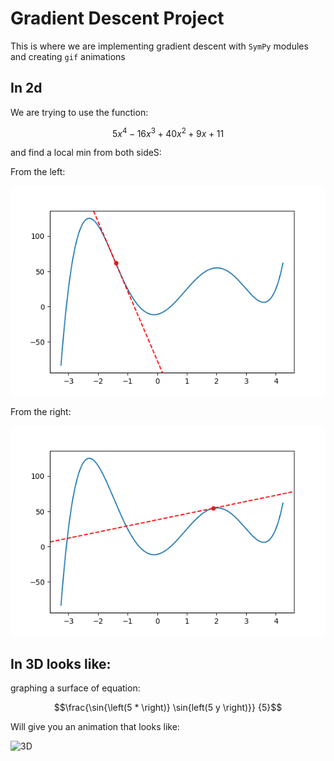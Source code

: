# Gradient Descent Project

This is where we are
implementing gradient descent with `SymPy`
modules and creating `gif` animations

## In 2d

We are trying to use the function: 

$$5 x^{4} - 16 x^{3} + 40 x^{2} + 9 x + 11$$

and find a local min from both sideS:

From the left:

![From left](gradient_descent_left.gif)

From the right:

![From right](gradient_descent_right.gif)

## In 3D looks like:


graphing a surface of equation:

$$\frac{\sin{\left(5 * \right)} \sin{left(5 y \right)}} {5}$$

Will give you an animation that looks like:

![3D](gradient_descent_3d.gif)
